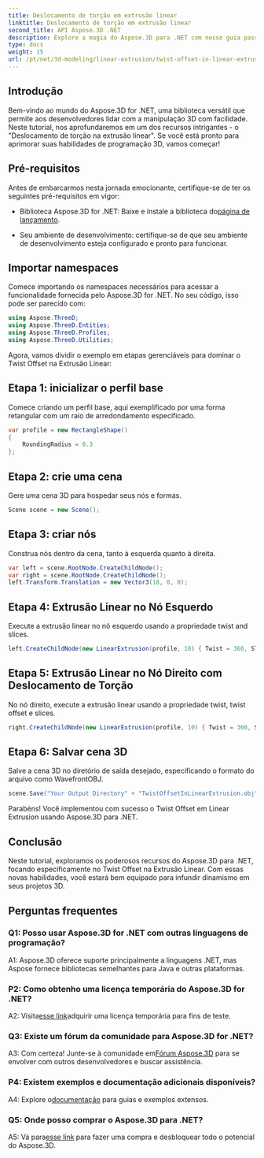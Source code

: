 ```yaml
---
title: Deslocamento de torção em extrusão linear
linktitle: Deslocamento de torção em extrusão linear
second_title: API Aspose.3D .NET
description: Explore a magia do Aspose.3D para .NET com nosso guia passo a passo sobre Twist Offset em Extrusão Linear. Eleve seus projetos 3D sem esforço.
type: docs
weight: 15
url: /pt/net/3d-modeling/linear-extrusion/twist-offset-in-linear-extrusion/
---
```

## Introdução

Bem-vindo ao mundo do Aspose.3D for .NET, uma biblioteca versátil que permite aos desenvolvedores lidar com a manipulação 3D com facilidade. Neste tutorial, nos aprofundaremos em um dos recursos intrigantes - o "Deslocamento de torção na extrusão linear". Se você está pronto para aprimorar suas habilidades de programação 3D, vamos começar!

## Pré-requisitos

Antes de embarcarmos nesta jornada emocionante, certifique-se de ter os seguintes pré-requisitos em vigor:

-  Biblioteca Aspose.3D for .NET: Baixe e instale a biblioteca do[página de lançamento](https://releases.aspose.com/3d/net/).

- Seu ambiente de desenvolvimento: certifique-se de que seu ambiente de desenvolvimento esteja configurado e pronto para funcionar.

## Importar namespaces

Comece importando os namespaces necessários para acessar a funcionalidade fornecida pelo Aspose.3D for .NET. No seu código, isso pode ser parecido com:

```csharp
using Aspose.ThreeD;
using Aspose.ThreeD.Entities;
using Aspose.ThreeD.Profiles;
using Aspose.ThreeD.Utilities;
```

Agora, vamos dividir o exemplo em etapas gerenciáveis para dominar o Twist Offset na Extrusão Linear:

## Etapa 1: inicializar o perfil base

Comece criando um perfil base, aqui exemplificado por uma forma retangular com um raio de arredondamento especificado.

```csharp
var profile = new RectangleShape()
{
    RoundingRadius = 0.3
};
```

## Etapa 2: crie uma cena

Gere uma cena 3D para hospedar seus nós e formas.

```csharp
Scene scene = new Scene();
```

## Etapa 3: criar nós

Construa nós dentro da cena, tanto à esquerda quanto à direita.

```csharp
var left = scene.RootNode.CreateChildNode();
var right = scene.RootNode.CreateChildNode();
left.Transform.Translation = new Vector3(18, 0, 0);
```

## Etapa 4: Extrusão Linear no Nó Esquerdo

Execute a extrusão linear no nó esquerdo usando a propriedade twist and slices.

```csharp
left.CreateChildNode(new LinearExtrusion(profile, 10) { Twist = 360, Slices = 100 });
```

## Etapa 5: Extrusão Linear no Nó Direito com Deslocamento de Torção

No nó direito, execute a extrusão linear usando a propriedade twist, twist offset e slices.

```csharp
right.CreateChildNode(new LinearExtrusion(profile, 10) { Twist = 360, Slices = 100, TwistOffset = new Vector3(3, 0, 0) });
```

## Etapa 6: Salvar cena 3D

Salve a cena 3D no diretório de saída desejado, especificando o formato do arquivo como WavefrontOBJ.

```csharp
scene.Save("Your Output Directory" + "TwistOffsetInLinearExtrusion.obj", FileFormat.WavefrontOBJ);
```

Parabéns! Você implementou com sucesso o Twist Offset em Linear Extrusion usando Aspose.3D para .NET.

## Conclusão

Neste tutorial, exploramos os poderosos recursos do Aspose.3D para .NET, focando especificamente no Twist Offset na Extrusão Linear. Com essas novas habilidades, você estará bem equipado para infundir dinamismo em seus projetos 3D.

## Perguntas frequentes

### Q1: Posso usar Aspose.3D for .NET com outras linguagens de programação?

A1: Aspose.3D oferece suporte principalmente a linguagens .NET, mas Aspose fornece bibliotecas semelhantes para Java e outras plataformas.

### P2: Como obtenho uma licença temporária do Aspose.3D for .NET?

 A2: Visita[esse link](https://purchase.aspose.com/temporary-license/)adquirir uma licença temporária para fins de teste.

### Q3: Existe um fórum da comunidade para Aspose.3D for .NET?

 A3: Com certeza! Junte-se à comunidade em[Fórum Aspose.3D](https://forum.aspose.com/c/3d/18) para se envolver com outros desenvolvedores e buscar assistência.

### P4: Existem exemplos e documentação adicionais disponíveis?

 A4: Explore o[documentação](https://reference.aspose.com/3d/net/) para guias e exemplos extensos.

### Q5: Onde posso comprar o Aspose.3D para .NET?

 A5: Vá para[esse link](https://purchase.aspose.com/buy) para fazer uma compra e desbloquear todo o potencial do Aspose.3D.